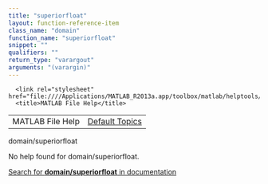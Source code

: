 ```yaml
---
title: "superiorfloat"
layout: function-reference-item
class_name: "domain"
function_name: "superiorfloat"
snippet: ""
qualifiers: ""
return_type: "varargout"
arguments: "(varargin)"
---
```


<html>
   <head>
      <meta http-equiv="Content-Type" content="text/html; charset=utf-8">
   
      <link rel="stylesheet" href="file:////Applications/MATLAB_R2013a.app/toolbox/matlab/helptools/private/helpwin.css">
      <title>MATLAB File Help</title>
   </head>
   <body>
      <!--Single-page help-->
      <table border="0" cellspacing="0" width="100%">
         <tr class="subheader">
            <td class="headertitle">MATLAB File Help</td>
            <td class="subheader-right"><a href="matlab:helpwin">Default Topics</a></td>
         </tr>
      </table>
      <div class="title">domain/superiorfloat</div>
      <!--No help found-->
      <p>No help found for <span class="helptopic">domain/superiorfloat</span>.
      </p>
      <p><a href="matlab:docsearch('domain/superiorfloat')">
            Search for <b>domain/superiorfloat</b> in documentation
            </a></p>
   </body>
</html>
